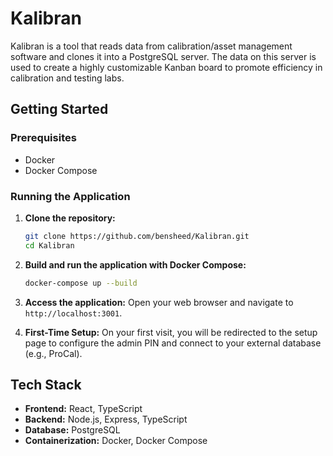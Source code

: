 # Kalibran

Kalibran is a tool that reads data from calibration/asset management software and clones it into a PostgreSQL server. The data on this server is used to create a highly customizable Kanban board to promote efficiency in calibration and testing labs.

## Getting Started

### Prerequisites

- Docker
- Docker Compose

### Running the Application

1. **Clone the repository:**
   ```bash
   git clone https://github.com/bensheed/Kalibran.git
   cd Kalibran
   ```

2. **Build and run the application with Docker Compose:**
   ```bash
   docker-compose up --build
   ```

3. **Access the application:**
   Open your web browser and navigate to `http://localhost:3001`.

4. **First-Time Setup:**
   On your first visit, you will be redirected to the setup page to configure the admin PIN and connect to your external database (e.g., ProCal).

## Tech Stack

- **Frontend:** React, TypeScript
- **Backend:** Node.js, Express, TypeScript
- **Database:** PostgreSQL
- **Containerization:** Docker, Docker Compose
